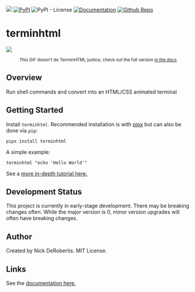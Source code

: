 [![](https://codecov.io/gh/nickderobertis/terminhtml/branch/main/graph/badge.svg)](https://codecov.io/gh/nickderobertis/terminhtml)
[![PyPI](https://img.shields.io/pypi/v/terminhtml)](https://pypi.org/project/terminhtml/)
![PyPI - License](https://img.shields.io/pypi/l/terminhtml)
[![Documentation](https://img.shields.io/badge/documentation-pass-green)](https://nickderobertis.github.io/terminhtml/)
[![Github Repo](https://img.shields.io/badge/repo-github-informational)](https://github.com/nickderobertis/terminhtml/)

#  terminhtml

[![](https://nickderobertis.github.io/terminhtml/_static/images/demo-output.gif)](https://nickderobertis.github.io/terminhtml/)

<div style="display: flex; justify-content: center">
  <span style="font-size: smaller; text-align: center">This GIF doesn't do TerminHTML justice, check out the full version <a href="https://nickderobertis.github.io/terminhtml/">in the docs</a></span>
</div>


## Overview

Run shell commands and convert into an HTML/CSS animated terminal

## Getting Started

Install `terminhtml`. Recommended installation is with 
[pipx](https://github.com/pypa/pipx) but can also be done via `pip`:

```
pipx install terminhtml
```

A simple example:

```shell
terminhtml "echo 'Hello World'"
```

See a
[more in-depth tutorial here.](
https://nickderobertis.github.io/terminhtml/
)

## Development Status

This project is currently in early-stage development. There may be
breaking changes often. While the major version is 0, minor version
upgrades will often have breaking changes.

## Author

Created by Nick DeRobertis. MIT License.

## Links

See the
[documentation here.](
https://nickderobertis.github.io/terminhtml/
)
